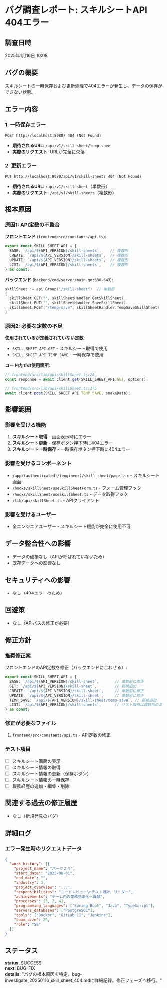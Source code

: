 # バグ調査レポート: スキルシートAPI 404エラー

## 調査日時
2025年1月16日 10:08

## バグの概要
スキルシートの一時保存および更新処理で404エラーが発生し、データの保存ができない状態。

## エラー内容

### 1. 一時保存エラー
```
POST http://localhost:8080/ 404 (Not Found)
```
- **期待されるURL**: `/api/v1/skill-sheet/temp-save`
- **実際のリクエスト**: URLが完全に欠落

### 2. 更新エラー
```
PUT http://localhost:8080/api/v1/skill-sheets 404 (Not Found)
```
- **期待されるURL**: `/api/v1/skill-sheet`（単数形）
- **実際のリクエスト**: `/api/v1/skill-sheets`（複数形）

## 根本原因

### 原因1: API定数の不整合
**フロントエンド** (`frontend/src/constants/api.ts`):
```typescript
export const SKILL_SHEET_API = {
  BASE: `/api/${API_VERSION}/skill-sheets`,    // 複数形
  CREATE: `/api/${API_VERSION}/skill-sheets`,  // 複数形
  UPDATE: `/api/${API_VERSION}/skill-sheets`,  // 複数形
  LIST: `/api/${API_VERSION}/skill-sheets`,    // 複数形
} as const;
```

**バックエンド** (`backend/cmd/server/main.go:638-643`):
```go
skillSheet := api.Group("/skill-sheet")  // 単数形
{
  skillSheet.GET("", skillSheetHandler.GetSkillSheet)
  skillSheet.PUT("", skillSheetHandler.SaveSkillSheet)
  skillSheet.POST("/temp-save", skillSheetHandler.TempSaveSkillSheet)
}
```

### 原因2: 必要な定数の不足
**使用されているが定義されていない定数**:
- `SKILL_SHEET_API.GET` - スキルシート取得で使用
- `SKILL_SHEET_API.TEMP_SAVE` - 一時保存で使用

**コード内での使用箇所**:
```typescript
// frontend/src/lib/api/skillSheet.ts:26
const response = await client.get(SKILL_SHEET_API.GET, options);

// frontend/src/lib/api/skillSheet.ts:175
await client.post(SKILL_SHEET_API.TEMP_SAVE, snakeData);
```

## 影響範囲

### 影響を受ける機能
1. **スキルシート取得** - 画面表示時にエラー
2. **スキルシート更新** - 保存ボタン押下時に404エラー
3. **スキルシート一時保存** - 一時保存ボタン押下時に404エラー

### 影響を受けるコンポーネント
- `/app/(authenticated)/(engineer)/skill-sheet/page.tsx` - スキルシート画面
- `/hooks/skillSheet/useSkillSheetForm.ts` - フォーム管理フック
- `/hooks/skillSheet/useSkillSheet.ts` - データ取得フック
- `/lib/api/skillSheet.ts` - APIクライアント

### 影響を受けるユーザー
- 全エンジニアユーザー - スキルシート機能が完全に使用不可

## データ整合性への影響
- データの破損なし（APIが呼ばれていないため）
- 既存データへの影響なし

## セキュリティへの影響
- なし（404エラーのため）

## 回避策
- なし（APIパスの修正が必要）

## 修正方針

### 推奨修正案
フロントエンドのAPI定数を修正（バックエンドに合わせる）:

```typescript
export const SKILL_SHEET_API = {
  BASE: `/api/${API_VERSION}/skill-sheet`,       // 単数形に修正
  GET: `/api/${API_VERSION}/skill-sheet`,        // 新規追加
  CREATE: `/api/${API_VERSION}/skill-sheet`,     // 単数形に修正
  UPDATE: `/api/${API_VERSION}/skill-sheet`,     // 単数形に修正
  TEMP_SAVE: `/api/${API_VERSION}/skill-sheet/temp-save`, // 新規追加
  LIST: `/api/${API_VERSION}/skill-sheets`,      // リスト取得は複数形のまま（未使用）
} as const;
```

### 修正が必要なファイル
1. `frontend/src/constants/api.ts` - API定数の修正

### テスト項目
- [ ] スキルシート画面の表示
- [ ] スキルシート情報の取得
- [ ] スキルシート情報の更新（保存ボタン）
- [ ] スキルシート情報の一時保存
- [ ] 職務経歴の追加・編集・削除

## 関連する過去の修正履歴
- なし（新規発見のバグ）

## 詳細ログ

### エラー発生時のリクエストデータ
```json
{
  "work_history": [{
    "project_name": "パーク２４",
    "start_date": "2025-08-01",
    "end_date": "",
    "industry": 3,
    "project_overview": "...",
    "responsibilities": "コードレビュー\nテスト設計、リーダー",
    "achievements": "チーム内の業務効率化へ貢献",
    "processes": [3, 2, 4],
    "programming_languages": ["Spring Boot", "Java", "TypeScript"],
    "servers_databases": ["PostgreSQL"],
    "tools": ["Docker", "GitLab CI", "Jenkins"],
    "team_size": 20,
    "role": "SE"
  }]
}
```

## ステータス
**status**: SUCCESS  
**next**: BUG-FIX  
**details**: "バグの根本原因を特定。bug-investigate_20250116_skill_sheet_404.mdに詳細記録。修正フェーズへ移行。"
